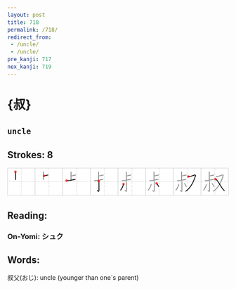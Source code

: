 ```yaml
---
layout: post
title: 718
permalink: /718/
redirect_from:
 - /uncle/
 - /uncle/
pre_kanji: 717
nex_kanji: 719
---
```


# {叔}

## `uncle`

## Strokes: 8

<div class="stroke"><img src="../images/E58F94.png" /></div>

## Reading:

### On-Yomi: シュク

## Words:

叔父(おじ): uncle (younger than one´s parent)
